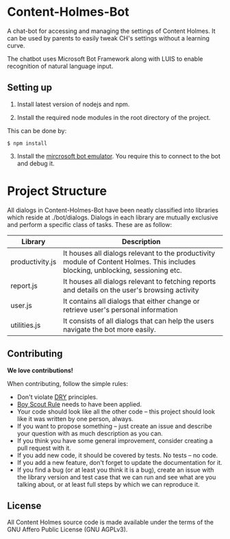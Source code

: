 # Content-Holmes-Bot
A chat-bot for accessing and managing the settings of Content Holmes. It can be used by parents to easily tweak CH's settings without a learning curve.

The chatbot uses Microsoft Bot Framework along with LUIS to enable recognition of natural language input.

## Setting up

1. Install latest version of nodejs and npm.

2. Install the required node modules in the root directory of the project.

This can be done by:
	
	$ npm install
 
3. Install the [mircrosoft bot emulator](https://emulator.botframework.com/). You require this to connect to the bot and debug it.

# Project Structure

All dialogs in Content-Holmes-Bot have been neatly classified into libraries which reside at ./bot/dialogs. Dialogs in each library are mutually exclusive and perform a specific class of tasks. These are as follow:

Library | Description
--------|-------------
productivity.js | It houses all dialogs relevant to the productivity module of Content Holmes. This includes blocking, unblocking, sessioning etc.
report.js | It houses all dialogs relevant to fetching reports and details on the user's browsing activity
user.js | It contains all dialogs that either change or retrieve user's personal information
utilities.js | It consists of all dialogs that can help the users navigate the bot more easily.

## Contributing

**We love contributions!**

When contributing, follow the simple rules:

* Don't violate [DRY](http://programmer.97things.oreilly.com/wiki/index.php/Don%27t_Repeat_Yourself) principles.
* [Boy Scout Rule](http://programmer.97things.oreilly.com/wiki/index.php/The_Boy_Scout_Rule) needs to have been applied.
* Your code should look like all the other code – this project should look like it was written by one person, always.
* If you want to propose something – just create an issue and describe your question with as much description as you can.
* If you think you have some general improvement, consider creating a pull request with it.
* If you add new code, it should be covered by tests. No tests – no code.
* If you add a new feature, don't forget to update the documentation for it.
* If you find a bug (or at least you think it is a bug), create an issue with the library version and test case that we can run and see what are you talking about, or at least full steps by which we can reproduce it.

## License

All Content Holmes source code is made available under the terms of the GNU Affero Public License (GNU AGPLv3).
